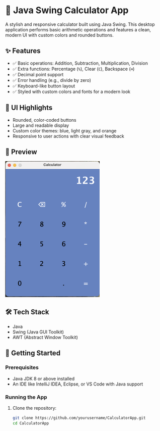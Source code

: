 # 🧮 Java Swing Calculator App

A stylish and responsive calculator built using Java Swing. This desktop application performs basic arithmetic operations and features a clean, modern UI with custom colors and rounded buttons.

## ✨ Features

- ✅ Basic operations: Addition, Subtraction, Multiplication, Division
- ✅ Extra functions: Percentage (`%`), Clear (`C`), Backspace (`⌫`)
- ✅ Decimal point support
- ✅ Error handling (e.g., divide by zero)
- ✅ Keyboard-like button layout
- ✅ Styled with custom colors and fonts for a modern look

## 🎨 UI Highlights

- Rounded, color-coded buttons
- Large and readable display
- Custom color themes: blue, light gray, and orange
- Responsive to user actions with clear visual feedback

## 📸 Preview

<img src="./screenshot.png" alt="Calculator Screenshot" width="300"/>

## 🛠️ Tech Stack

- Java
- Swing (Java GUI Toolkit)
- AWT (Abstract Window Toolkit)

## 🚀 Getting Started

### Prerequisites

- Java JDK 8 or above installed
- An IDE like IntelliJ IDEA, Eclipse, or VS Code with Java support

### Running the App

1. Clone the repository:

   ```bash
   git clone https://github.com/yourusername/CalculatorApp.git
   cd CalculatorApp
